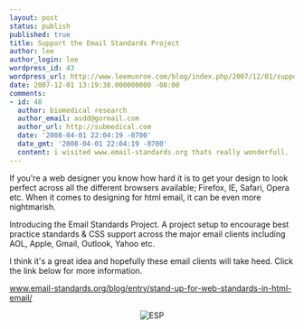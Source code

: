 ```yaml
---
layout: post
status: publish
published: true
title: Support the Email Standards Project
author: lee
author_login: lee
wordpress_id: 43
wordpress_url: http://www.leemunroe.com/blog/index.php/2007/12/01/support-the-email-standards-project/
date: 2007-12-01 13:19:38.000000000 -08:00
comments:
- id: 48
  author: biomedical research
  author_email: asdd@gormail.com
  author_url: http://submedical.com
  date: '2008-04-01 22:04:19 -0700'
  date_gmt: '2008-04-01 22:04:19 -0700'
  content: i wisited www.email-standards.org thats really wonderfull.
---
```

If you're a web designer you know how hard it is to get your design to look perfect across all the different browsers available; Firefox, IE, Safari, Opera etc. When it comes to designing for html email, it can be even more nightmarish.

Introducing the Email Standards Project. A project setup to encourage best practice standards &amp; CSS support across the major email clients including AOL, Apple, Gmail, Outlook, Yahoo etc.

I think it's a great idea and hopefully these email clients will take heed. Click the link below for more information.

<a href="http://www.email-standards.org/blog/entry/stand-up-for-web-standards-in-html-email/">www.email-standards.org/blog/entry/stand-up-for-web-standards-in-html-email/</a>
<p align="center"><img src="http://www.leemunroe.com/wp-content/uploads/2007/12/esp-logo.png" alt="ESP" /></p>
